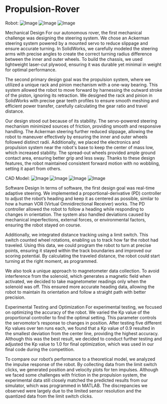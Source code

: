# Propulsion-Rover

Robot:
![Image](https://github.com/user-attachments/assets/93434f51-44bd-41b7-94bb-3b5656512eef)
![Image](https://github.com/user-attachments/assets/c55a7e60-f2d1-42f6-a7db-17c0151b9f64)
![Image](https://github.com/user-attachments/assets/1b92e3d2-68f4-42bd-877a-42906026e93f)

Mechanical Design
For our autonomous rover, the first mechanical challenge was designing the steering system. We chose an Ackerman steering system powered by a mounted servo to reduce slippage and ensure accurate turning. In SolidWorks, we carefully modeled the steering arms with precise angles to create the correct turning radius difference between the inner and outer wheels. To build the chassis, we used lightweight laser-cut plywood, ensuring it was durable yet minimal in weight for optimal performance.

The second primary design goal was the propulsion system, where we utilized a unique rack and pinion mechanism with a one-way bearing. This system allowed the robot to move forward by harnessing the outward stroke of the piston, ignoring its retraction. We designed the rack and pinion in SolidWorks with precise gear teeth profiles to ensure smooth meshing and efficient power transfer, carefully calculating the gear ratio and travel distance.

Our design stood out because of its stability. The servo-powered steering mechanism minimized sources of friction, providing smooth and responsive handling. The Ackerman steering further reduced slippage, allowing the robot to maneuver effectively by ensuring the inner and outer wheels followed distinct radii. Additionally, we placed the electronics and propulsion system near the robot's base to keep the center of mass low, which increased stability. The spread-out wheels provided ample ground contact area, ensuring better grip and less sway. Thanks to these design features, the robot maintained consistent forward motion with no wobbling, setting it apart from others.

CAD Model:
![Image](https://github.com/user-attachments/assets/7ad23d01-5027-4530-a0cf-face75efc11d)
![Image](https://github.com/user-attachments/assets/16d1a6ee-cb1c-4af5-9d1e-4cd74763c7be)
![Image](https://github.com/user-attachments/assets/bb04466d-6fff-4fcc-9279-096ce6406476)
![Image](https://github.com/user-attachments/assets/ed27c3f6-52cc-4924-abbe-4ecb841b1b9f)

Software Design
In terms of software, the first design goal was real-time adaptive steering. We implemented a proportional-derivative (PD) controller to adjust the robot’s heading and keep it as centered as possible, similar to how a human VOR (Virtual Omnidirectional Receiver) works. The PD controller allowed the robot to follow a heading while responding to changes in orientation. The system also handled deviations caused by mechanical imperfections, external forces, or environmental factors, ensuring the robot stayed on course.

Additionally, we integrated distance tracking using a limit switch. This switch counted wheel rotations, enabling us to track how far the robot had traveled. Using this data, we could program the robot to turn at precise points, ensuring it stayed within the track boundaries and improved our scoring potential. By calculating the traveled distance, the robot could start turning at the right moment, as programmed.

We also took a unique approach to magnetometer data collection. To avoid interference from the solenoid, which generates a magnetic field when activated, we decided to take magnetometer readings only when the solenoid was off. This ensured more accurate heading data, allowing the robot to maintain its orientation and follow a straight path with better precision.

Experimental Testing and Optimization
For experimental testing, we focused on optimizing the accuracy of the robot. We varied the Kp value of the proportional controller to find the optimal setting. This parameter controls the servomotor’s response to changes in position. After testing five different Kp values over ten runs each, we found that a Kp value of 0.9 resulted in the smallest deviation from the center line, providing the highest accuracy. Although this was the best result, we decided to conduct further testing and adjusted the Kp value to 1.0 for final optimization, which was used in our final code during the competition.

To compare our robot’s performance to a theoretical model, we analyzed the impulse response of the robot. By collecting data from the limit switch clicks, we generated position and velocity plots for ten impulses. Although we faced some challenges with friction in the propulsion system, the experimental data still closely matched the predicted results from our simulator, which was programmed in MATLAB. The discrepancies we observed were largely due to the limited sensor resolution and the quantized data from the limit switch clicks.
